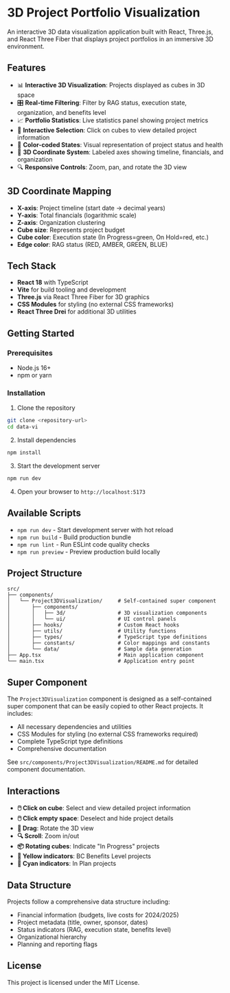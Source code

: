 # 3D Project Portfolio Visualization

An interactive 3D data visualization application built with React, Three.js, and React Three Fiber that displays project portfolios in an immersive 3D environment.

## Features

- 📊 **Interactive 3D Visualization**: Projects displayed as cubes in 3D space
- 🎛️ **Real-time Filtering**: Filter by RAG status, execution state, organization, and benefits level
- 📈 **Portfolio Statistics**: Live statistics panel showing project metrics
- 🎯 **Interactive Selection**: Click on cubes to view detailed project information
- 🌈 **Color-coded States**: Visual representation of project status and health
- 📐 **3D Coordinate System**: Labeled axes showing timeline, financials, and organization
- 🔍 **Responsive Controls**: Zoom, pan, and rotate the 3D view

## 3D Coordinate Mapping

- **X-axis**: Project timeline (start date → decimal years)
- **Y-axis**: Total financials (logarithmic scale)
- **Z-axis**: Organization clustering
- **Cube size**: Represents project budget
- **Cube color**: Execution state (In Progress=green, On Hold=red, etc.)
- **Edge color**: RAG status (RED, AMBER, GREEN, BLUE)

## Tech Stack

- **React 18** with TypeScript
- **Vite** for build tooling and development
- **Three.js** via React Three Fiber for 3D graphics
- **CSS Modules** for styling (no external CSS frameworks)
- **React Three Drei** for additional 3D utilities

## Getting Started

### Prerequisites
- Node.js 16+ 
- npm or yarn

### Installation

1. Clone the repository
```bash
git clone <repository-url>
cd data-vi
```

2. Install dependencies
```bash
npm install
```

3. Start the development server
```bash
npm run dev
```

4. Open your browser to `http://localhost:5173`

## Available Scripts

- `npm run dev` - Start development server with hot reload
- `npm run build` - Build production bundle
- `npm run lint` - Run ESLint code quality checks
- `npm run preview` - Preview production build locally

## Project Structure

```
src/
├── components/
│   └── Project3DVisualization/     # Self-contained super component
│       ├── components/
│       │   ├── 3d/                 # 3D visualization components
│       │   └── ui/                 # UI control panels
│       ├── hooks/                  # Custom React hooks
│       ├── utils/                  # Utility functions
│       ├── types/                  # TypeScript type definitions
│       ├── constants/              # Color mappings and constants
│       └── data/                   # Sample data generation
├── App.tsx                         # Main application component
└── main.tsx                        # Application entry point
```

## Super Component

The `Project3DVisualization` component is designed as a self-contained super component that can be easily copied to other React projects. It includes:

- All necessary dependencies and utilities
- CSS Modules for styling (no external CSS frameworks required)
- Complete TypeScript type definitions
- Comprehensive documentation

See `src/components/Project3DVisualization/README.md` for detailed component documentation.

## Interactions

- **🖱️ Click on cube**: Select and view detailed project information
- **🖱️ Click empty space**: Deselect and hide project details
- **🔄 Drag**: Rotate the 3D view
- **🔍 Scroll**: Zoom in/out
- **📦 Rotating cubes**: Indicate "In Progress" projects
- **💛 Yellow indicators**: BC Benefits Level projects
- **🔵 Cyan indicators**: In Plan projects

## Data Structure

Projects follow a comprehensive data structure including:
- Financial information (budgets, live costs for 2024/2025)
- Project metadata (title, owner, sponsor, dates)
- Status indicators (RAG, execution state, benefits level)
- Organizational hierarchy
- Planning and reporting flags

## License

This project is licensed under the MIT License.
